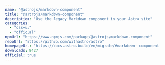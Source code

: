 ```yaml
---
name: "@astrojs/markdown-component"
title: "@astrojs/markdown-component"
description: "Use the legacy Markdown component in your Astro site"
categories:
  - "css+ui"
  - "official"
npmUrl: "https://www.npmjs.com/package/@astrojs/markdown-component"
repoUrl: "https://github.com/withastro/astro"
homepageUrl: "https://docs.astro.build/en/migrate/#markdown--component-removed"
downloads: 8427
official: true
---
```

